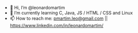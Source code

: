 - 👋 Hi, I’m @leonardomartim
- 🌱 I’m currently learning C, Java, JS / HTML / CSS and Linux
- 📫 How to reach me: pmartim.leo@gmail.com || https://www.linkedin.com/in/leonardomartim/
<!---
leonardomartim/leonardomartim is a ✨ special ✨ repository because its `README.md` (this file) appears on your GitHub profile.
You can click the Preview link to take a look at your changes.
--->
